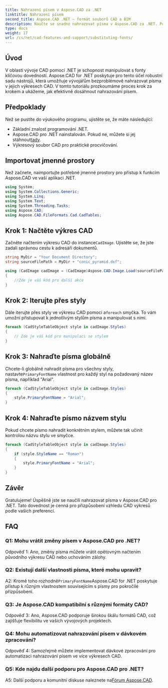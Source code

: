 ```yaml
---
title: Nahrazení písem v Aspose.CAD za .NET
linktitle: Nahrazení písem
second_title: Aspose.CAD .NET – formát souborů CAD a BIM
description: Naučte se snadno nahrazovat písma v Aspose.CAD za .NET. Postupujte podle našeho podrobného průvodce pro efektivní přizpůsobení písem ve výkresech CAD.
type: docs
weight: 17
url: /cs/net/cad-features-and-support/substituting-fonts/
---
```

## Úvod

V oblasti vývoje CAD pomocí .NET je schopnost manipulovat s fonty klíčovou dovedností. Aspose.CAD for .NET poskytuje pro tento účel robustní sadu nástrojů, která umožňuje vývojářům bezproblémově nahrazovat písma v jejich výkresech CAD. V tomto tutoriálu prozkoumáme proces krok za krokem a ukážeme, jak efektivně dosáhnout nahrazování písem.

## Předpoklady

Než se pustíte do výukového programu, ujistěte se, že máte následující:

- Základní znalost programování .NET.
-  Aspose.CAD pro .NET nainstalován. Pokud ne, můžete si jej stáhnout[tady](https://releases.aspose.com/cad/net/).
- Výkresový soubor CAD pro praktické procvičování.

## Importovat jmenné prostory

Než začnete, naimportujte potřebné jmenné prostory pro přístup k funkcím Aspose.CAD ve vaší aplikaci .NET.

```csharp
using System;
using System.Collections.Generic;
using System.Linq;
using System.Text;
using System.Threading.Tasks;
using Aspose.CAD;
using Aspose.CAD.FileFormats.Cad.CadTables;
```

## Krok 1: Načtěte výkres CAD

 Začněte načtením výkresu CAD do instance`CadImage`. Ujistěte se, že jste zadali správnou cestu k adresáři dokumentů.

```csharp
string MyDir = "Your Document Directory";
string sourceFilePath = MyDir + "conic_pyramid.dxf";

using (CadImage cadImage = (CadImage)Aspose.CAD.Image.Load(sourceFilePath))
{
    //Zde je váš kód pro další akce
}
```

## Krok 2: Iterujte přes styly

 Dále iterujte přes styly ve výkresu CAD pomocí a`foreach` smyčka. To vám umožní přistupovat k jednotlivým stylům písma a manipulovat s nimi.

```csharp
foreach (CadStyleTableObject style in cadImage.Styles)
{
    // Zde je váš kód pro manipulaci se stylem
}
```

## Krok 3: Nahraďte písma globálně

 Chcete-li globálně nahradit písma pro všechny styly, nastavte`PrimaryFontName` vlastnost pro každý styl na požadovaný název písma, například "Arial".

```csharp
foreach (CadStyleTableObject style in cadImage.Styles)
{
    style.PrimaryFontName = "Arial";
}
```

## Krok 4: Nahraďte písmo názvem stylu

Pokud chcete písmo nahradit konkrétním stylem, můžete tak učinit kontrolou názvu stylu ve smyčce.

```csharp
foreach (CadStyleTableObject style in cadImage.Styles)
{
    if (style.StyleName == "Roman")
    {
        style.PrimaryFontName = "Arial";
    }
}
```

## Závěr

Gratulujeme! Úspěšně jste se naučili nahrazovat písma v Aspose.CAD pro .NET. Tato dovednost je cenná pro přizpůsobení vzhledu CAD výkresů podle vašich preferencí.

## FAQ

### Q1: Mohu vrátit změny písem v Aspose.CAD pro .NET?

Odpověď 1: Ano, změny písma můžete vrátit opětovným načtením původního výkresu CAD nebo uchováním zálohy.

### Q2: Existují další vlastnosti písma, které mohu upravit?

A2: Kromě toho rozhodně`PrimaryFontName`Aspose.CAD for .NET poskytuje přístup k různým vlastnostem souvisejícím s písmy pro pokročilé přizpůsobení.

### Q3: Je Aspose.CAD kompatibilní s různými formáty CAD?

Odpověď 3: Ano, Aspose.CAD podporuje širokou škálu formátů CAD, což zajišťuje flexibilitu ve vašich vývojových projektech.

### Q4: Mohu automatizovat nahrazování písem v dávkovém zpracování?

Odpověď 4: Samozřejmě můžete implementovat dávkové zpracování pro automatizaci nahrazování písem ve více výkresech CAD.

### Q5: Kde najdu další podporu pro Aspose.CAD pro .NET?

 A5: Další podporu a komunitní diskuse naleznete na[Fórum Aspose.CAD](https://forum.aspose.com/c/cad/19).


